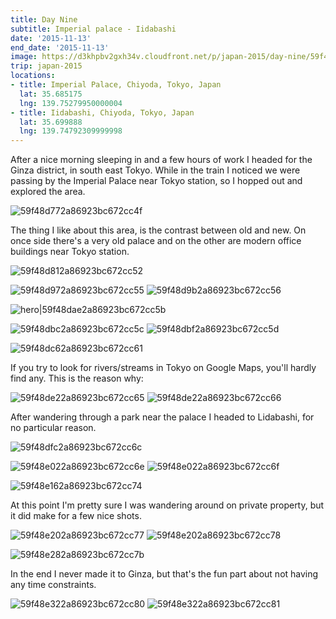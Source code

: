 ```yaml
---
title: Day Nine
subtitle: Imperial palace - Iidabashi
date: '2015-11-13'
end_date: '2015-11-13'
image: https://d3khpbv2gxh34v.cloudfront.net/p/japan-2015/day-nine/59f48d6b2a86923bc672cc4b.jpg
trip: japan-2015
locations:
- title: Imperial Palace, Chiyoda, Tokyo, Japan
  lat: 35.685175
  lng: 139.75279950000004
- title: Iidabashi, Chiyoda, Tokyo, Japan
  lat: 35.699888
  lng: 139.74792309999998
---
```


After a nice morning sleeping in and a few hours of work I headed for the Ginza district, in south east Tokyo. While in the train I noticed we were passing by the Imperial Palace near Tokyo station, so I hopped out and explored the area.

![59f48d772a86923bc672cc4f](https://d3khpbv2gxh34v.cloudfront.net/p/japan-2015/day-nine/59f48d7c2a86923bc672cc50.jpg "1.506")

The thing I like about this area, is the contrast between old and new. On once side there's a very old palace and on the other are modern office buildings near Tokyo station.

![59f48d812a86923bc672cc52](https://d3khpbv2gxh34v.cloudfront.net/p/japan-2015/day-nine/59f48d862a86923bc672cc54.jpg "1.506")

![59f48d972a86923bc672cc55](https://d3khpbv2gxh34v.cloudfront.net/p/japan-2015/day-nine/59f48d9b2a86923bc672cc57.jpg "1.5")
![59f48d9b2a86923bc672cc56](https://d3khpbv2gxh34v.cloudfront.net/p/japan-2015/day-nine/59f48d9f2a86923bc672cc59.jpg "1.506")

![hero|59f48dae2a86923bc672cc5b](https://d3khpbv2gxh34v.cloudfront.net/p/japan-2015/day-nine/59f48dae2a86923bc672cc5b.jpg "1.531")

![59f48dbc2a86923bc672cc5c](https://d3khpbv2gxh34v.cloudfront.net/p/japan-2015/day-nine/59f48dc12a86923bc672cc5e.jpg "1.5")
![59f48dbf2a86923bc672cc5d](https://d3khpbv2gxh34v.cloudfront.net/p/japan-2015/day-nine/59f48dc62a86923bc672cc60.jpg "0.667")

![59f48dc62a86923bc672cc61](https://d3khpbv2gxh34v.cloudfront.net/p/japan-2015/day-nine/59f48dcb2a86923bc672cc62.jpg "1.506")

If you try to look for rivers/streams in Tokyo on Google Maps, you'll hardly find any. This is the reason why:

![59f48de22a86923bc672cc65](https://d3khpbv2gxh34v.cloudfront.net/p/japan-2015/day-nine/59f48de92a86923bc672cc68.jpg "1.506")
![59f48de22a86923bc672cc66](https://d3khpbv2gxh34v.cloudfront.net/p/japan-2015/day-nine/59f48dec2a86923bc672cc6a.jpg "1.506")

After wandering through a park near the palace I headed to Lidabashi, for no particular reason.

![59f48dfc2a86923bc672cc6c](https://d3khpbv2gxh34v.cloudfront.net/p/japan-2015/day-nine/59f48dff2a86923bc672cc6d.jpg "1.5")

![59f48e022a86923bc672cc6e](https://d3khpbv2gxh34v.cloudfront.net/p/japan-2015/day-nine/59f48e052a86923bc672cc70.jpg "1.5")
![59f48e022a86923bc672cc6f](https://d3khpbv2gxh34v.cloudfront.net/p/japan-2015/day-nine/59f48e082a86923bc672cc72.jpg "1.5")

![59f48e162a86923bc672cc74](https://d3khpbv2gxh34v.cloudfront.net/p/japan-2015/day-nine/59f48e1b2a86923bc672cc76.jpg "1.5")

At this point I'm pretty sure I was wandering around on private property, but it did make for a few nice shots.

![59f48e202a86923bc672cc77](https://d3khpbv2gxh34v.cloudfront.net/p/japan-2015/day-nine/59f48e242a86923bc672cc7a.jpg "1.5")
![59f48e202a86923bc672cc78](https://d3khpbv2gxh34v.cloudfront.net/p/japan-2015/day-nine/59f48e292a86923bc672cc7c.jpg "0.667")

![59f48e282a86923bc672cc7b](https://d3khpbv2gxh34v.cloudfront.net/p/japan-2015/day-nine/59f48e2c2a86923bc672cc7e.jpg "1.5")

In the end I never made it to Ginza, but that's the fun part about not having any time constraints.

![59f48e322a86923bc672cc80](https://d3khpbv2gxh34v.cloudfront.net/p/japan-2015/day-nine/59f48e362a86923bc672cc82.jpg "1.5")
![59f48e322a86923bc672cc81](https://d3khpbv2gxh34v.cloudfront.net/p/japan-2015/day-nine/59f48e382a86923bc672cc83.jpg "1.5")

